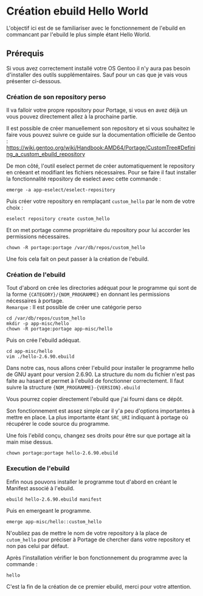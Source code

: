 # Création ebuild Hello World

L'objectif ici est de se familiariser avec le fonctionnement de l'ebuild en commancant par l'ebuild le plus simple étant Hello World.

## Prérequis

Si vous avez correctement installé votre OS Gentoo il n'y aura pas besoin d'installer des outils supplémentaires. Sauf pour un cas que je vais vous présenter ci-dessous.


### Création de son repository perso 

Il va falloir votre propre repository pour Portage, si vous en avez déjà un vous pouvez directement allez à la prochaine partie.

Il est possible de créer manuellement son repository et si vous souhaitez le faire vous pouvez suivre ce guide sur la documentation officielle de Gentoo : 
https://wiki.gentoo.org/wiki/Handbook:AMD64/Portage/CustomTree#Defining_a_custom_ebuild_repository

De mon côté, l'outil eselect permet de créer automatiquement le repository en créeant et modifiant les fichiers nécessaires. Pour se faire il faut installer la fonctionnalité repository de eselect avec cette commande : 

    emerge -a app-eselect/eselect-repository

Puis créer votre repository en remplaçant `custom_hello` par le nom de votre choix : 

    eselect repository create custom_hello

Et on met portage comme propriétaire du repository pour lui accorder les permissions nécessaires.

    chown -R portage:portage /var/db/repos/custom_hello

Une fois cela fait on peut passer à la création de l'ebuild.


### Création de l'ebuild

Tout d'abord on crée les directories adéquat pour le programme qui sont de la forme `{CATEGORY}/{NOM_PROGRAMME}` en donnant les permissions nécessaires à portage.  
``Remarque`` : Il est possible de créer une catégorie perso  

    cd /var/db/repos/custom_hello
    mkdir -p app-misc/hello
    chown -R portage:portage app-misc/hello

Puis on crée l'ebuild adéquat.

    cd app-misc/hello
    vim ./hello-2.6.90.ebuild

Dans notre cas, nous allons créer l'ebuild pour installer le programme hello de GNU ayant pour version 2.6.90. La structure du nom du fichier n'est pas faite au hasard et permet à l'ebuild de fonctionner correctement. Il faut suivre la structure `{NOM_PROGRAMME}-{VERSION}.ebuild`

Vous pourrez copier directement l'ebuild que j'ai fourni dans ce dépôt.

Son fonctionnement est assez simple car il y'a peu d'options importantes à mettre en place. La plus importante étant `SRC_URI` indiquant à portage où récupérer le code source du programme.

Une fois l'ebild conçu, changez ses droits pour être sur que portage ait la main mise dessus. 

    chown portage:portage hello-2.6.90.ebuild


### Execution de l'ebuild

Enfin nous pouvons installer le programme tout d'abord en créant le Manifest associé à l'ebuild. 

    ebuild hello-2.6.90.ebuild manifest

Puis en emergeant le programme. 

    emerge app-misc/hello::custom_hello

N'oubliez pas de mettre le nom de votre repository à la place de `cutom_hello` pour préciser à Portage de chercher dans votre repository et non pas celui par défaut.

Après l'installation vérifier le bon fonctionnement du programme avec la commande :

    hello

C'est la fin de la création de ce premier ebuild, merci pour votre attention.
